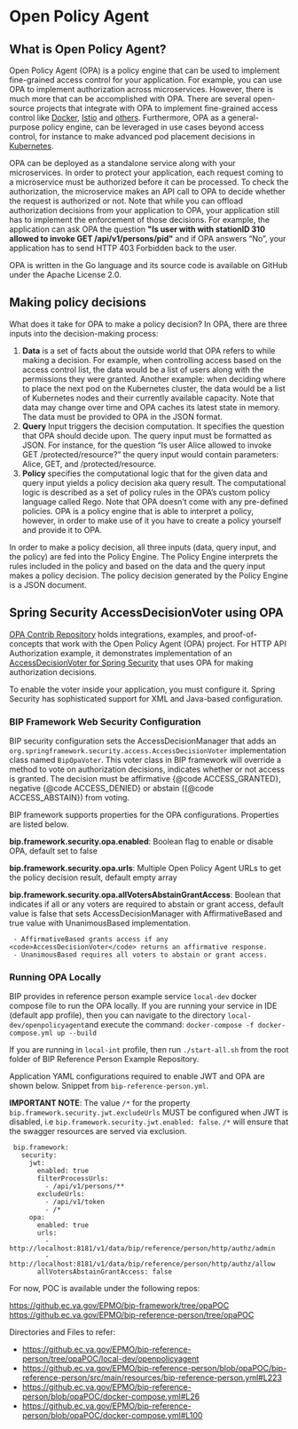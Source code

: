 # Open Policy Agent

## What is Open Policy Agent?
Open Policy Agent (OPA) is a policy engine that can be used to implement fine-grained access control for your application. For example, you can use OPA to implement authorization across microservices. However, there is much more that can be accomplished with OPA. There are several open-source projects that integrate with OPA to implement fine-grained access control like [Docker](https://github.com/open-policy-agent/opa-docker-authz), [Istio](https://github.com/open-policy-agent/opa-istio-plugin) and [others](https://github.com/open-policy-agent/contrib). Furthermore, OPA as a general-purpose policy engine, can be leveraged in use cases beyond access control, for instance to make advanced pod placement decisions in [Kubernetes](https://github.com/open-policy-agent/opa-kube-scheduler).

OPA can be deployed as a standalone service along with your microservices. In order to protect your application, each request coming to a microservice must be authorized before it can be processed. To check the authorization, the microservice makes an API call to OPA to decide whether the request is authorized or not. Note that while you can offload authorization decisions from your application to OPA, your application still has to implement the enforcement of those decisions. For example, the application can ask OPA the question **"Is user with with stationID 310 allowed to invoke GET /api/v1/persons/pid"** and if OPA answers “No”, your application has to send HTTP 403 Forbidden back to the user.

OPA is written in the Go language and its source code is available on GitHub under the Apache License 2.0. 

## Making policy decisions

What does it take for OPA to make a policy decision? In OPA, there are three inputs into the decision-making process:

1. **Data** is a set of facts about the outside world that OPA refers to while making a decision. For example, when controlling access based on the access control list, the data would be a list of users along with the permissions they were granted. Another example: when deciding where to place the next pod on the Kubernetes cluster, the data would be a list of Kubernetes nodes and their currently available capacity. Note that data may change over time and OPA caches its latest state in memory. The data must be provided to OPA in the JSON format.
2. **Query** Input triggers the decision computation. It specifies the question that OPA should decide upon. The query input must be formatted as JSON. For instance, for the question “Is user Alice allowed to invoke GET /protected/resource?” the query input would contain parameters: Alice, GET, and /protected/resource.
3. **Policy** specifies the computational logic that for the given data and query input yields a policy decision aka query result. The computational logic is described as a set of policy rules in the OPA’s custom policy language called Rego. Note that OPA doesn’t come with any pre-defined policies. OPA is a policy engine that is able to interpret a policy, however, in order to make use of it you have to create a policy yourself and provide it to OPA.

In order to make a policy decision, all three inputs (data, query input, and the policy) are fed into the Policy Engine. The Policy Engine interprets the rules included in the policy and based on the data and the query input makes a policy decision. The policy decision generated by the Policy Engine is a JSON document.

## Spring Security AccessDecisionVoter using OPA

[OPA Contrib Repository](https://github.com/open-policy-agent/contrib) holds integrations, examples, and proof-of-concepts that work with the Open Policy Agent (OPA) project. For HTTP API Authorization example, it demonstrates implementation of an [AccessDecisionVoter for Spring Security](https://docs.spring.io/spring-security/site/docs/4.2.4.RELEASE/reference/htmlsingle/#authz-voting-based) that uses OPA for making authorization decisions.

To enable the voter inside your application, you must configure it. Spring Security has sophisticated support for XML and Java-based configuration.

### BIP Framework Web Security Configuration

BIP security configuration sets the AccessDecisionManager that adds an `org.springframework.security.access.AccessDecisionVoter` implementation class named `BipOpaVoter`. This voter class in BIP framework will override a method to vote on authorization decisions, indicates whether or not access is granted. The decision must be affirmative {@code ACCESS_GRANTED}, negative {@code ACCESS_DENIED} or  abstain ({@code ACCESS_ABSTAIN}) from voting. 

BIP framework supports properties for the OPA configurations. Properties are listed below.

  **bip.framework.security.opa.enabled**: Boolean flag to enable or disable OPA, default set to false
  
  **bip.framework.security.opa.urls**: Multiple Open Policy Agent URLs to get the policy decision result, default empty array
  
  **bip.framework.security.opa.allVotersAbstainGrantAccess**: Boolean that indicates if all or any voters are required to abstain or grant access, default value is false that sets AccessDecisionManager with AffirmativeBased and true value with UnanimousBased implementation. 
     
     - AffirmativeBased grants access if any <code>AccessDecisionVoter</code> returns an affirmative response.
     - UnanimousBased requires all voters to abstain or grant access.

### Running OPA Locally

BIP provides in reference person example service `local-dev` docker compose file to run the OPA locally. If you are running your service in IDE (default app profile), then you can navigate to the directory `local-dev/openpolicyagent`and execute the command: `docker-compose -f docker-compose.yml up --build`

If you are running in `local-int` profile, then run `./start-all.sh` from the root folder of BIP Reference Person Example Repository. 

Application YAML configurations required to enable JWT and OPA are shown below. Snippet from `bip-reference-person.yml`. 


**IMPORTANT NOTE**: The value `/*` for the property `bip.framework.security.jwt.excludeUrls` MUST be configured when JWT is disabled, i.e `bip.framework.security.jwt.enabled: false`. `/*` will ensure that the swagger resources are served via exclusion.

     bip.framework:
       security:
         jwt:
           enabled: true
           filterProcessUrls: 
             - /api/v1/persons/**
           excludeUrls:
             - /api/v1/token
             - /*
         opa:
           enabled: true
           urls: 
             - http://localhost:8181/v1/data/bip/reference/person/http/authz/admin
             - http://localhost:8181/v1/data/bip/reference/person/http/authz/allow
           allVotersAbstainGrantAccess: false

For now, POC is available under the following repos:

https://github.ec.va.gov/EPMO/bip-framework/tree/opaPOC
https://github.ec.va.gov/EPMO/bip-reference-person/tree/opaPOC

Directories and Files to refer:
  - https://github.ec.va.gov/EPMO/bip-reference-person/tree/opaPOC/local-dev/openpolicyagent
  - https://github.ec.va.gov/EPMO/bip-reference-person/blob/opaPOC/bip-reference-person/src/main/resources/bip-reference-person.yml#L223
  - https://github.ec.va.gov/EPMO/bip-reference-person/blob/opaPOC/docker-compose.yml#L26
  - https://github.ec.va.gov/EPMO/bip-reference-person/blob/opaPOC/docker-compose.yml#L100

